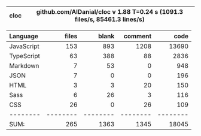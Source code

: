 | cloc | github.com/AlDanial/cloc v 1.88 T=0.24 s (1091.3 files/s, 85461.3 lines/s) |
| ---- | -------------------------------------------------------------------------- |

| Language   |    files |    blank |  comment |     code |
| :--------- | -------: | -------: | -------: | -------: |
| JavaScript |      153 |      893 |     1208 |    13690 |
| TypeScript |       63 |      388 |       88 |     2836 |
| Markdown   |        7 |       53 |        0 |      948 |
| JSON       |        7 |        0 |        0 |      196 |
| HTML       |        3 |        3 |       20 |      150 |
| Sass       |        6 |       26 |        3 |      116 |
| CSS        |       26 |        0 |       26 |      109 |
| --------   | -------- | -------- | -------- | -------- |
| SUM:       |      265 |     1363 |     1345 |    18045 |
